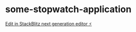 # some-stopwatch-application

[Edit in StackBlitz next generation editor ⚡️](https://stackblitz.com/~/github.com/DeHonlay/some-stopwatch-application)